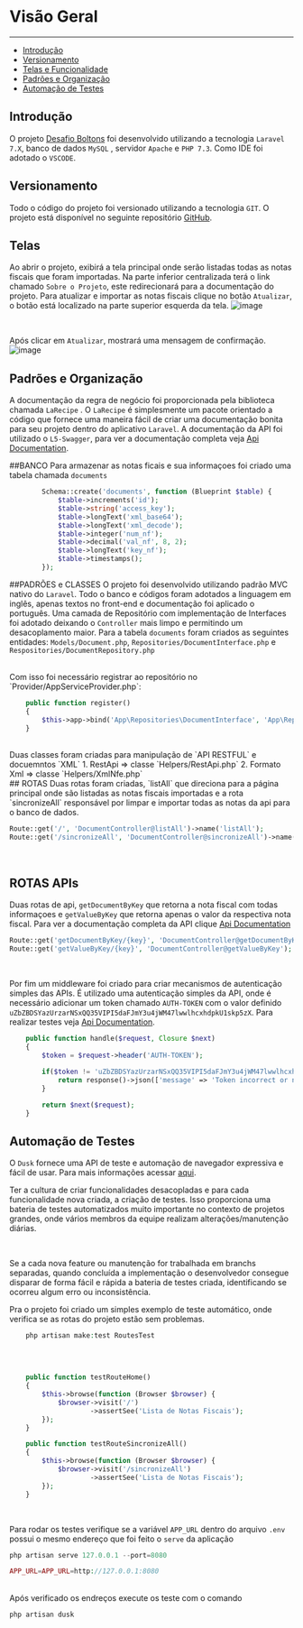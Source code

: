 # Visão Geral

---

- [Introdução](#section-1)
- [Versionamento](#section-2)
- [Telas e Funcionalidade](#section-3)
- [Padrões e Organização](#section-4)
- [Automação de Testes](#section-5)



<a name="section-1"></a>
## Introdução

O projeto <a href="https://www.notion.so/Desafio-Boltons-f40fd110d22a4fa3a6f8eb38defb62d1" target="_blank">Desafio Boltons</a> foi desenvolvido utilizando a tecnologia `Laravel 7.X`, banco de dados `MySQL` , servidor `Apache` e `PHP 7.3`. Como IDE foi adotado o `VSCODE`.

<a name="section-2"></a>
## Versionamento

Todo o código do projeto foi versionado utilizando a tecnologia `GIT`. O projeto está disponível no seguinte repositório <a href="https://github.com/alexfd7/desafio" target="_blank">GitHub</a>.


<a name="section-4"></a>
## Telas

Ao abrir o projeto, exibirá a tela principal onde serão listadas todas as notas fiscais que foram importadas. 
Na parte inferior centralizada terá o link chamado `Sobre o Projeto`, este redirecionará para a documentação do projeto.
Para atualizar e importar as notas fiscais clique no botão `Atualizar`, o botão está localizado na parte superior esquerda da tela.
![image](/images/tela1.png)

<br>

Após clicar em `Atualizar`, mostrará uma mensagem de confirmação.
![image](/images/tela2.JPG)

<a name="section-4"></a>
## Padrões e Organização

A documentação da regra de negócio foi proporcionada pela biblioteca chamada `LaRecipe` . O `LaRecipe` é simplesmente um pacote orientado a código que fornece uma maneira fácil de criar uma documentação bonita para seu projeto dentro do aplicativo `Laravel`. A documentação da API foi utilizado o `L5-Swagger`,  para ver a documentação completa veja <a href="/api/documentation" target="_blank">Api Documentation</a>.


##BANCO 
Para armazenar as notas ficais e sua informaçoes foi criado uma tabela chamada `documents`
```php
        Schema::create('documents', function (Blueprint $table) {
            $table->increments('id');            
            $table->string('access_key');
            $table->longText('xml_base64');
            $table->longText('xml_decode');
            $table->integer('num_nf');  
            $table->decimal('val_nf', 8, 2);
            $table->longText('key_nf');
            $table->timestamps();
        });
```


##PADRÕES e CLASSES 
O projeto foi desenvolvido utilizando padrão MVC nativo do `Laravel`.  Todo o banco e códigos foram adotados a linguagem em  inglês, apenas textos no front-end e documentação foi aplicado o português. Uma camada de Repositório com implementação de Interfaces foi adotado deixando o `Controller` mais limpo e permitindo um desacoplamento maior.
Para a tabela `documents` foram criados as seguintes entidades:  `Models/Document.php`, `Repositories/DocumentInterface.php` e `Respositories/DocumentRepository.php`

<br>
Com isso foi necessário registrar ao repositório no `Provider/AppServiceProvider.php`:

```php
    public function register()
    {
        $this->app->bind('App\Repositories\DocumentInterface', 'App\Repositories\DocumentRepository');        
    }
```

<br>
Duas classes foram criadas para manipulação de `API RESTFUL` e docuemntos `XML`
     1. RestApi => classe `Helpers/RestApi.php`
     2. Formato Xml => classe `Helpers/XmlNfe.php`

<br>
## ROTAS
Duas rotas foram criadas, `listAll` que direciona para a página principal onde são listadas as notas fiscais importadas e a rota `sincronizeAll` responsável por limpar e importar todas as notas da api para o banco de dados.

```php
Route::get('/', 'DocumentController@listAll')->name('listAll');
Route::get('/sincronizeAll', 'DocumentController@sincronizeAll')->name('sincronizeAll');
```

<br>


## ROTAS APIs
Duas rotas de api, `getDocumentByKey`  que retorna a nota fiscal com todas informaçoes e  `getValueByKey`  que retorna apenas o valor da respectiva nota fiscal. Para ver a documentação completa da API clique <a href="/api/documentation" target="_blank">Api Documentation</a>

```php
Route::get('getDocumentByKey/{key}', 'DocumentController@getDocumentByKey');
Route::get('getValueByKey/{key}', 'DocumentController@getValueByKey');
```

<br>

Por fim um middleware foi criado para criar mecanismos de autenticação simples das APIs. É utilizado uma autenticação simples da API, onde é necessário adicionar um token chamado `AUTH-TOKEN` com o valor definido `uZbZBDSYazUrzarNSxQQ35VIPI5daFJmY3u4jWM47lwwlhcxhdpkU1skp5zX`. Para realizar testes veja <a href="/api/documentation" target="_blank">Api Documentation</a>.

```php
    public function handle($request, Closure $next)
    {
        $token = $request->header('AUTH-TOKEN');
                
        if($token != 'uZbZBDSYazUrzarNSxQQ35VIPI5daFJmY3u4jWM47lwwlhcxhdpkU1skp5zX'){
            return response()->json(['message' => 'Token incorrect or not found!'],401);
        }

        return $next($request);
    }
```


<a name="section-5"></a>
## Automação de Testes

O  `Dusk` fornece uma API de teste e automação de navegador expressiva e fácil de usar. Para mais informações acessar <a href="https://laravel.com/docs/7.x/dusk" target="_blank">aqui</a>.

Ter a cultura de criar funcionalidades desacopladas e para cada funcionalidade nova criada, a criação de testes. Isso proporciona uma bateria de testes automatizados muito importante no contexto de projetos grandes, onde vários membros da equipe realizam alterações/manutenção diárias.

<br>

Se a cada nova feature ou manutenção for trabalhada em  branchs separadas, quando concluída a implementação o desenvolvedor consegue disparar de forma fácil e rápida a bateria de testes criada, identificando se ocorreu algum erro ou inconsistência.


Pra o projeto foi criado um simples exemplo de teste automático, onde verifica se as rotas do projeto estão sem problemas.


```php
    php artisan make:test RoutesTest
```


<br>


```php

    public function testRouteHome()
    {
        $this->browse(function (Browser $browser) {
            $browser->visit('/')
                    ->assertSee('Lista de Notas Fiscais');
        });
    }

    public function testRouteSincronizeAll()
    {
        $this->browse(function (Browser $browser) {
            $browser->visit('/sincronizeAll')
                    ->assertSee('Lista de Notas Fiscais');
        });
    }
```


<br>

Para rodar os testes verifique se a variável `APP_URL` dentro do arquivo `.env` possui o mesmo endereço que foi feito o `serve` da aplicação

```php
php artisan serve 127.0.0.1 --port=8080

APP_URL=APP_URL=http://127.0.0.1:8080
```

<br>
Após verificado os endreços execute os teste com o comando

```php
php artisan dusk
```
